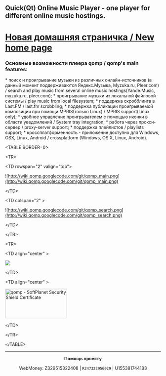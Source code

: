 <h2>Quick(Qt) Online Music Player  - one player for different online music hostings.</h2>

# [Новая домашняя страничка / New home page](http://qomp.sourceforge.net/) #

<h3>Основные возможности плеера qomp / qomp's main features:</h3>
  * поиск и проигрывание музыки из различных онлайн-источников (в данный момент поддерживаются Яндекс.Музыка, Myzuka.ru, Pleer.com) / search and play music from several online music hostings(Yande.Music, myzuka.ru, pleer.com);
  * проигрывание музыки из локальной файловой системы / play music from local filesystem;
  * поддержка скробблинга в Last.FM / last.fm scrobbling;
  * поддержка публикации проигрываемой композиции при помощи MPRIS(только Linux) / MPRIS support(Linux only);
  * удобное управление проигрывателем с помощью иконки в области уведомлений / System tray integration;
  * работа через прокси-сервер / proxy-server support;
  * поддержка плейлистов / playlists support;
  * кроссплатформенность - приложение доступно для Windows, OSX, Linux, Android / crossplatform (Windows, OS X, Linux, Android).



&lt;TABLE BORDER=0&gt;




&lt;TR&gt;


> 

&lt;TD rowspan="2" valign="top"&gt;

![http://wiki.qomp.googlecode.com/git/qomp_main.png](http://wiki.qomp.googlecode.com/git/qomp_main.png)

&lt;/TD&gt;


> 

&lt;TD colspan="2" &gt;

![http://wiki.qomp.googlecode.com/git/qomp_search.png](http://wiki.qomp.googlecode.com/git/qomp_search.png)

&lt;/TD&gt;




&lt;/TR&gt;




&lt;TR&gt;




&lt;TD align="center" &gt;


<a href='http://www.softpedia.com/get/Multimedia/Audio/Audio-Players/qomp.shtml' title='100% FREE award granted by Softpedia'><img src='http://www.softpedia.com/_img/softpedia_100_free.png' /></a>


&lt;/TD&gt;




&lt;TD align="center" &gt;


<a href='http://softplanet.com/qomp' title='Free qomp Download'><img src='http://i.softplanet.com/img/b2.png' alt='qomp - SoftPlanet Security Shield Certificate' width='200' height='95' /></a>


&lt;/TD&gt;




&lt;/TR&gt;




&lt;/TABLE&gt;




---

<p align='center'><b>Помощь проекту</b></p>

<p align='center'>WebMoney:   Z329515322408 | <code>R247322956029</code> | U155381744183</p>